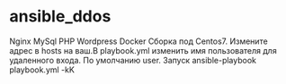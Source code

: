 # ansible_ddos
Nginx MySql PHP Wordpress Docker
Сборка под Centos7. Измените адрес в hosts на ваш.В playbook.yml изменить имя пользователя для удаленного входа.
По умолчанию user.
Запуск
ansible-playbook playbook.yml -kK
